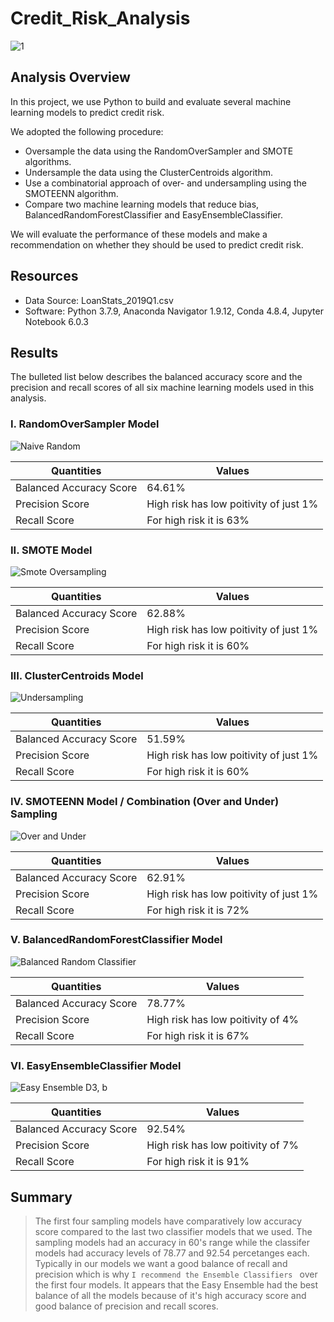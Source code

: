 # Credit_Risk_Analysis
![1](https://user-images.githubusercontent.com/73450637/108589078-9d4fb780-732a-11eb-8d0f-05189dad7199.png)

## Analysis Overview
In this project, we use Python to build and evaluate several machine learning models to predict credit risk.

We adopted the following procedure:

* Oversample the data using the RandomOverSampler and SMOTE algorithms.
* Undersample the data using the ClusterCentroids algorithm.
* Use a combinatorial approach of over- and undersampling using the SMOTEENN algorithm.
* Compare two machine learning models that reduce bias, BalancedRandomForestClassifier and EasyEnsembleClassifier.

We will evaluate the performance of these models and make a recommendation on whether they should be used to predict credit risk.

## Resources

* Data Source: LoanStats_2019Q1.csv
* Software: Python 3.7.9, Anaconda Navigator 1.9.12, Conda 4.8.4, Jupyter Notebook 6.0.3

## Results

The bulleted list below describes the balanced accuracy score and the precision and recall scores of all six machine learning models used in this analysis.

### I. RandomOverSampler Model

![Naive Random](https://user-images.githubusercontent.com/73450637/108589699-a7bf8080-732d-11eb-9bdf-dc030f77a656.png)

| Quantities | Values |
| --- | --- |
| Balanced Accuracy Score | 64.61% |
| Precision Score | High risk has low poitivity of just 1% |
| Recall Score | For high risk it is 63% |


### II. SMOTE Model

![Smote Oversampling](https://user-images.githubusercontent.com/73450637/108589713-b6a63300-732d-11eb-8f3f-acdec92d975d.png)

| Quantities | Values |
| --- | --- |
| Balanced Accuracy Score | 62.88% |
| Precision Score | High risk has low poitivity of just 1% |
| Recall Score | For high risk it is 60% |

### III. ClusterCentroids Model

![Undersampling](https://user-images.githubusercontent.com/73450637/108589715-ba39ba00-732d-11eb-9ce3-3c48ef05f63d.png)

| Quantities | Values |
| --- | --- |
| Balanced Accuracy Score | 51.59% |
| Precision Score | High risk has low poitivity of just 1% |
| Recall Score | For high risk it is 60% |

### IV. SMOTEENN Model / Combination (Over and Under) Sampling

![Over and Under](https://user-images.githubusercontent.com/73450637/108589712-b4dc6f80-732d-11eb-8181-19ad700cc395.png)

| Quantities | Values |
| --- | --- |
| Balanced Accuracy Score | 62.91% |
| Precision Score | High risk has low poitivity of just 1% |
| Recall Score | For high risk it is 72% |

### V. BalancedRandomForestClassifier Model

![Balanced Random Classifier](https://user-images.githubusercontent.com/73450637/108589703-ad1ccb00-732d-11eb-9070-7177e32b2714.png)

| Quantities | Values |
| --- | --- |
| Balanced Accuracy Score | 78.77% |
| Precision Score | High risk has low poitivity of 4% |
| Recall Score | For high risk it is 67% |

### VI. EasyEnsembleClassifier Model

![Easy Ensemble  D3, b](https://user-images.githubusercontent.com/73450637/108589711-b148e880-732d-11eb-9103-dee8b2a02783.png)

| Quantities | Values |
| --- | --- |
| Balanced Accuracy Score | 92.54% |
| Precision Score | High risk has low poitivity of 7% |
| Recall Score | For high risk it is 91% |

## Summary


> The first four sampling models have comparatively low accuracy score compared to the last two classifier models that we used. 
> The sampling models had an accuracy in 60's range while the classifer models had accuracy levels of 78.77 and 92.54 percetanges each. 
> Typically in our models we want a good balance of recall and precision which is why `I recommend the Ensemble Classifiers ` over the first four models. 
> It appears that the Easy Ensemble had the best balance of all the models because of it's high accuracy score and good balance of precision and recall scores.

